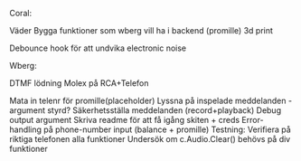 Coral:

Väder
Bygga funktioner som wberg vill ha i backend (promille)
3d print

Debounce hook för att undvika electronic noise

Wberg:

DTMF lödning
Molex på RCA+Telefon

Mata in telenr för promille(placeholder)
Lyssna på inspelade meddelanden - argument styrd?
Säkerhetsställa meddelanden (record+playback)
Debug output argument
Skriva readme för att få igång skiten + creds
Error-handling på phone-number input (balance + promille)
Testning: Verifiera på riktiga telefonen alla funktioner
Undersök om c.Audio.Clear() behövs på div funktioner